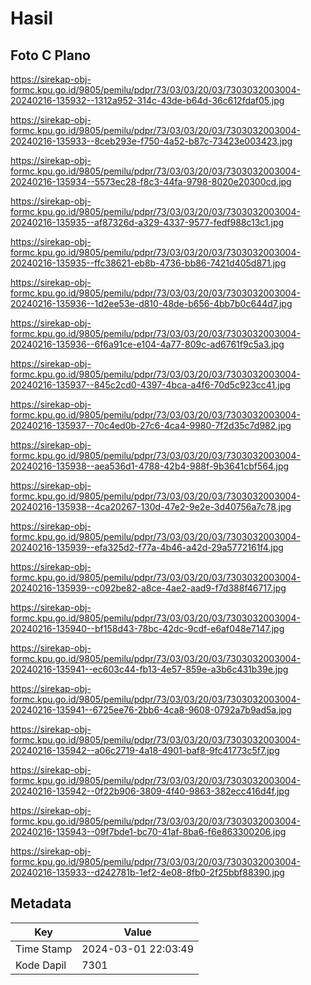# Hasil

## Foto C Plano

https://sirekap-obj-formc.kpu.go.id/9805/pemilu/pdpr/73/03/03/20/03/7303032003004-20240216-135932--1312a952-314c-43de-b64d-36c612fdaf05.jpg

https://sirekap-obj-formc.kpu.go.id/9805/pemilu/pdpr/73/03/03/20/03/7303032003004-20240216-135933--8ceb293e-f750-4a52-b87c-73423e003423.jpg

https://sirekap-obj-formc.kpu.go.id/9805/pemilu/pdpr/73/03/03/20/03/7303032003004-20240216-135934--5573ec28-f8c3-44fa-9798-8020e20300cd.jpg

https://sirekap-obj-formc.kpu.go.id/9805/pemilu/pdpr/73/03/03/20/03/7303032003004-20240216-135935--af87326d-a329-4337-9577-fedf988c13c1.jpg

https://sirekap-obj-formc.kpu.go.id/9805/pemilu/pdpr/73/03/03/20/03/7303032003004-20240216-135935--ffc38621-eb8b-4736-bb86-7421d405d871.jpg

https://sirekap-obj-formc.kpu.go.id/9805/pemilu/pdpr/73/03/03/20/03/7303032003004-20240216-135936--1d2ee53e-d810-48de-b656-4bb7b0c644d7.jpg

https://sirekap-obj-formc.kpu.go.id/9805/pemilu/pdpr/73/03/03/20/03/7303032003004-20240216-135936--6f6a91ce-e104-4a77-809c-ad6761f9c5a3.jpg

https://sirekap-obj-formc.kpu.go.id/9805/pemilu/pdpr/73/03/03/20/03/7303032003004-20240216-135937--845c2cd0-4397-4bca-a4f6-70d5c923cc41.jpg

https://sirekap-obj-formc.kpu.go.id/9805/pemilu/pdpr/73/03/03/20/03/7303032003004-20240216-135937--70c4ed0b-27c6-4ca4-9980-7f2d35c7d982.jpg

https://sirekap-obj-formc.kpu.go.id/9805/pemilu/pdpr/73/03/03/20/03/7303032003004-20240216-135938--aea536d1-4788-42b4-988f-9b3641cbf564.jpg

https://sirekap-obj-formc.kpu.go.id/9805/pemilu/pdpr/73/03/03/20/03/7303032003004-20240216-135938--4ca20267-130d-47e2-9e2e-3d40756a7c78.jpg

https://sirekap-obj-formc.kpu.go.id/9805/pemilu/pdpr/73/03/03/20/03/7303032003004-20240216-135939--efa325d2-f77a-4b46-a42d-29a5772161f4.jpg

https://sirekap-obj-formc.kpu.go.id/9805/pemilu/pdpr/73/03/03/20/03/7303032003004-20240216-135939--c092be82-a8ce-4ae2-aad9-f7d388f46717.jpg

https://sirekap-obj-formc.kpu.go.id/9805/pemilu/pdpr/73/03/03/20/03/7303032003004-20240216-135940--bf158d43-78bc-42dc-9cdf-e6af048e7147.jpg

https://sirekap-obj-formc.kpu.go.id/9805/pemilu/pdpr/73/03/03/20/03/7303032003004-20240216-135941--ec603c44-fb13-4e57-859e-a3b6c431b39e.jpg

https://sirekap-obj-formc.kpu.go.id/9805/pemilu/pdpr/73/03/03/20/03/7303032003004-20240216-135941--6725ee76-2bb6-4ca8-9608-0792a7b9ad5a.jpg

https://sirekap-obj-formc.kpu.go.id/9805/pemilu/pdpr/73/03/03/20/03/7303032003004-20240216-135942--a06c2719-4a18-4901-baf8-9fc41773c5f7.jpg

https://sirekap-obj-formc.kpu.go.id/9805/pemilu/pdpr/73/03/03/20/03/7303032003004-20240216-135942--0f22b906-3809-4f40-9863-382ecc416d4f.jpg

https://sirekap-obj-formc.kpu.go.id/9805/pemilu/pdpr/73/03/03/20/03/7303032003004-20240216-135943--09f7bde1-bc70-41af-8ba6-f6e863300206.jpg

https://sirekap-obj-formc.kpu.go.id/9805/pemilu/pdpr/73/03/03/20/03/7303032003004-20240216-135933--d242781b-1ef2-4e08-8fb0-2f25bbf88390.jpg


## Metadata

| Key        | Value               |
| ---------- | ------------------- |
| Time Stamp | 2024-03-01 22:03:49 |
| Kode Dapil | 7301                |



